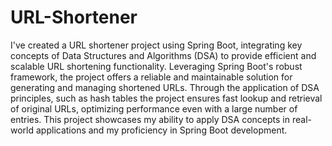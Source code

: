 # URL-Shortener
I've created a URL shortener project using Spring Boot, integrating key concepts of Data Structures and Algorithms (DSA) to provide efficient and scalable URL shortening functionality. Leveraging Spring Boot's robust framework, the project offers a reliable and maintainable solution for generating and managing shortened URLs. Through the application of DSA principles, such as hash tables the project ensures fast lookup and retrieval of original URLs, optimizing performance even with a large number of entries. This project showcases my ability to apply DSA concepts in real-world applications and my proficiency in Spring Boot development.
